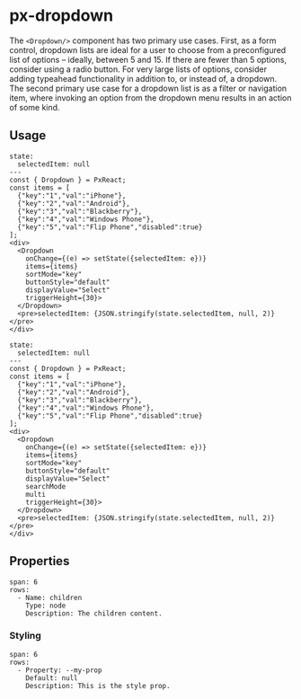 # px-dropdown
The `<Dropdown/>` component has two primary use cases. First, as a form control, dropdown lists are ideal for a user to choose from a preconfigured list of options – ideally, between 5 and 15. If there are fewer than 5 options, consider using a radio button. For very large lists of options, consider adding typeahead functionality in addition to, or instead of, a dropdown. The second primary use case for a dropdown list is as a filter or navigation item, where invoking an option from the dropdown menu results in an action of some kind.



## Usage


```react
state:
  selectedItem: null
---
const { Dropdown } = PxReact;
const items = [
  {"key":"1","val":"iPhone"},
  {"key":"2","val":"Android"},
  {"key":"3","val":"Blackberry"},
  {"key":"4","val":"Windows Phone"},
  {"key":"5","val":"Flip Phone","disabled":true}
];
<div>
  <Dropdown 
    onChange={(e) => setState({selectedItem: e})}
    items={items}
    sortMode="key" 
    buttonStyle="default" 
    displayValue="Select" 
    triggerHeight={30}>
  </Dropdown>
  <pre>selectedItem: {JSON.stringify(state.selectedItem, null, 2)}</pre>
</div>
```

```react
state:
  selectedItem: null
---
const { Dropdown } = PxReact;
const items = [
  {"key":"1","val":"iPhone"},
  {"key":"2","val":"Android"},
  {"key":"3","val":"Blackberry"},
  {"key":"4","val":"Windows Phone"},
  {"key":"5","val":"Flip Phone","disabled":true}
];
<div>
  <Dropdown 
    onChange={(e) => setState({selectedItem: e})}
    items={items}
    sortMode="key" 
    buttonStyle="default" 
    displayValue="Select" 
    searchMode
    multi 
    triggerHeight={30}>
  </Dropdown>
  <pre>selectedItem: {JSON.stringify(state.selectedItem, null, 2)}</pre>
</div>
```


## Properties

```table
span: 6
rows:
  - Name: children
    Type: node
    Description: The children content.
```


### Styling

```table
span: 6
rows:
  - Property: --my-prop
    Default: null
    Description: This is the style prop.
```
